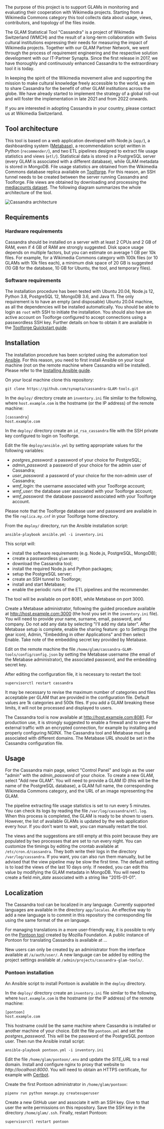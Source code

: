 The purpose of this project is to support GLAMs in monitoring and evaluating their cooperation with Wikimedia projects. Starting from a Wikimedia Commons category this tool collects data about usage, views, contributors, and topology of the files inside.

The GLAM Statistical Tool "Cassandra" is a project of Wikimedia Switzerland (WMCH) and the result of a long-term collaboration with Swiss cultural institutions expressing their needs for measuring the impact of Wikimedia projects. Together with our GLAM Partner Network, we went through the process of requirement engineering and the respective solution development with our IT-Partner Synapta. Since the first release in 2017, we have thoroughly and continuously enhanced Cassandra to the extraordinary tool it is today.

In keeping the spirit of the Wikimedia movement alive and supporting the mission to make cultural knowledge freely accessible to the world, we aim to share Cassandra for the benefit of other GLAM institutions across the globe. We have already started to implement the strategy of a global roll-out and will foster the implementation in late 2021 and from 2022 onwards.

If you are interested in adopting Cassandra in your country, please contact us at Wikimedia Switzerland.

## Tool architecture

This tool is based on a web application developed with Node.js (`app/`), a dashboarding system ([Metabase](https://www.metabase.com/)), a recommendation script written in Python (`recommender/`), and two ETL pipelines designed to extract file usage statistics and views (`etl/`). Statistical data is stored in a PostgreSQL server (every GLAM is associated with a different database), while GLAM metadata is stored in MongoDB. File usage statistics are obtained from the Wikimedia Commons database replica available on [Toolforge](https://wikitech.wikimedia.org/wiki/Portal:Toolforge). For this reason, an SSH tunnel needs to be created between the server running Cassandra and Toolforge. File views are obtained by downloading and processing the [mediacounts dataset](https://dumps.wikimedia.org/other/mediacounts/daily/). The following diagram summarizes the whole architecture of the tool.

![Cassandra architecture](/docs/architecture.png)

## Requirements

### Hardware requirements

Cassandra should be installed on a server with at least 2 CPUs and 2 GB of RAM, even if 4 GB of RAM are strongly suggested. Disk space usage depends on multiple factors, but you can estimate on average 1 GB per 10k files. For example, for a Wikimedia Commons category with 100k files (or 10 GLAMs with 10k files each), a minimum disk space of 20 GB is suggested (10 GB for the database, 10 GB for Ubuntu, the tool, and temporary files).

### Software requirements

The installation procedure has been tested with Ubuntu 20.04, Node.js 12, Python 3.8, PostgreSQL 12, MongoDB 3.6, and Java 11. The only requirement is to have an empty (and disposable) Ubuntu 20.04 machine, as all the dependencies will be installed automatically. You should be able to login as `root` with SSH to initiate the installation. You should also have an active account on Toolforge configured to accept connections using a passwordless SSH key. Further details on how to obtain it are available in the [Toolforge Quickstart guide](https://wikitech.wikimedia.org/wiki/Portal:Toolforge/Quickstart).

## Installation

The installation procedure has been scripted using the automation tool [Ansible](https://www.ansible.com/). For this reason, you need to first install Ansible on *your* local machine (not on the remote machine where Cassandra will be installed). Please refer to the [Installing Ansible guide](https://docs.ansible.com/ansible/latest/installation_guide/intro_installation.html).

On *your* local machine clone this repository:

```
git clone https://github.com/synapta/cassandra-GLAM-tools.git
```

In the `deploy/` directory create an `inventory.ini` file similar to the following, where `host.example.com` is the hostname (or the IP address) of the remote machine:

```
[cassandra]
host.example.com
```

In the `deploy/` directory create an `id_rsa_cassandra` file with the SSH private key configured to login on Toolforge.

Edit the file `deploy/ansible.yml` by setting appropriate values for the following variables:
- *postgres_password*: a password of your choice for PostgreSQL;
- *admin_password*: a password of your choice for the admin user of Cassandra;
- *user_password*: a password of your choice for the non-admin user of Cassandra;
- *wmf_login*: the username associated with your Toolforge account;
- *wmf_user*: the database user associated with your Toolforge account;
- *wmf_password*: the database password associated with your Toolforge account.

Please note that the Toolforge database user and password are available in the file `replica.my.cnf` in your Toolforge home directory.

From the `deploy/` directory, run the Ansible installation script:

```
ansible-playbook ansible.yml -i inventory.ini
```

This script will:
- install the software requirements (e.g. Node.js, PostgreSQL, MongoDB);
- create a passwordless `glam` user;
- download the Cassandra tool;
- install the required Node.js and Python packages;
- setup the PostgreSQL server;
- create an SSH tunnel to Toolforge;
- install and start Metabase;
- enable the periodic runs of the ETL pipelines and the recommender.

The tool will be available on port 8081, while Metabase on port 3000.

Create a Metabase administrator, following the guided procedure available at http://host.example.com:3000 (the host you set in the `inventory.ini` file). You will need to provide your name, surname, email, password, and company. Do not add any data by selecting "I'll add my data later". After Metabase setup is complete, enable the sharing feature: go to Settings (the gear icon), Admin, "Embedding in other Applications" and then select Enable. Take note of the embedding secret key provided by Metabase.

Edit on the remote machine the file `/home/glam/cassandra-GLAM-tools/config/config.json` by setting the Metabase username (the email of the Metabase administrator), the associated password, and the embedding secret key.

After editing the configuration file, it is necessary to restart the tool:

```
supervisorctl restart cassandra
```

It may be necessary to revise the maximum number of categories and files acceptable per GLAM that are provided in the configuration file. Default values are 1k categories and 500k files. If you add a GLAM breaking these limits, it will not be processed and displayed to users.

The Cassandra tool is now available at http://host.example.com:8081. For production use, it is strongly suggested to enable a firewall and to serve the external traffic with an encrypted connection, for example by installing and properly configuring NGINX. The Cassandra tool and Metabase must be associated with different domains. The Metabase URL should be set in the Cassandra configuration file.

## Usage

For the Cassandra main page, select "Control Panel" and login as the user "admin" with the *admin_password* of your choice. To create a new GLAM, select "Add new GLAM". You will need to provide a GLAM ID (this will be the name of the PostgreSQL database), a GLAM full name, the corresponding Wikimedia Commons category, and the URL of an image representing the GLAM.

The pipeline extracting file usage statistics is set to run every 5 minutes. You can check its logs by reading the file `/var/log/cassandra/etl.log`. When this process is completed, the GLAM is ready to be shown to users. However, the list of available GLAMs is updated by the web application every hour. If you don't want to wait, you can manually restart the tool.

The views and the suggestions are still empty at this point because they are populated by two processes that are set to run every night. You can customize the timings by editing the crontab available at `/etc/cron.d/cassandra`. They both write their logs in the directory `/var/log/cassandra`. If you want, you can also run them manually, but be advised that the view pipeline may be slow the first time. The default setting is to load the views of the last 10 days only. If needed, you can edit this value by modifying the GLAM metadata in MongoDB. You will need to create a field *min_date* associated with a string like "2015-01-01".

## Localization

The Cassandra tool can be localized in any language. Currently supported languages are available in the directory `app/locales`. An effective way to add a new language is to commit in this repository the corresponding file using the same format of the *en* language.

For managing translations in a more user-friendly way, it is possible to rely on the [Pontoon tool](https://pontoon.mozilla.org) created by Mozilla Foundation. A public instance of Pontoon for translating Cassandra is available at ...

New users can only be created by an administrator from the interface available at `/a/auth/user/`. A new language can be added by editing the project settings available at `/admin/projects/cassandra-glam-tools/`.

### Pontoon installation

An Ansible script to install Pontoon is available in the `deploy` directory.

In the `deploy/` directory create an `inventory.ini` file similar to the following, where `host.example.com` is the hostname (or the IP address) of the remote machine:

```
[pontoon]
host.example.com
```

This hostname could be the same machine where Cassandra is installed or another machine of your choice. Edit the file `pontoon.yml` and set the *postgres_password*. This will be the password of the PostgreSQL *pontoon* user. Then run the Ansible install script:

```
ansible-playbook pontoon.yml -i inventory.ini
```

Edit the file `/home/glam/pontoon/.env` and update the *SITE_URL* to a real domain. Install and configure nginx to proxy that website to *http://localhost:8000*. You will need to obtain an HTTPS certificate, for example with [Certbot](https://certbot.eff.org/).

Create the first Pontoon administrator in `/home/glam/pontoon`:

```
pipenv run python manage.py createsuperuser
```

Create a new GitHub user and associate it with an SSH key. Give to that user the write permissions on this repository. Save the SSH key in the directory `/home/glam/.ssh`. Finally, restart Pontoon:

```
supervisorctl restart pontoon
```
